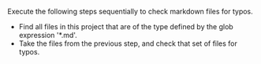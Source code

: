 Execute the following steps sequentially to check markdown files for typos.
* Find all files in this project that are of the type defined by the glob expression '*.md'.
* Take the files from the previous step, and check that set of files for typos.
